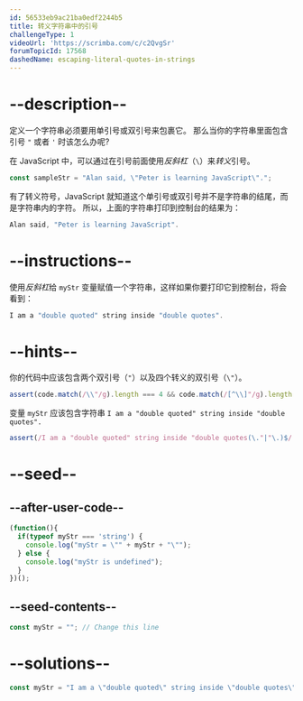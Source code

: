 ```yaml
---
id: 56533eb9ac21ba0edf2244b5
title: 转义字符串中的引号
challengeType: 1
videoUrl: 'https://scrimba.com/c/c2QvgSr'
forumTopicId: 17568
dashedName: escaping-literal-quotes-in-strings
---
```


# --description--

定义一个字符串必须要用单引号或双引号来包裹它。 那么当你的字符串里面包含引号 `"` 或者 `'` 时该怎么办呢?

在 JavaScript 中，可以通过在引号前面使用<dfn>反斜杠</dfn>（`\`）来<dfn>转义</dfn>引号。

```js
const sampleStr = "Alan said, \"Peter is learning JavaScript\".";
```

有了转义符号，JavaScript 就知道这个单引号或双引号并不是字符串的结尾，而是字符串内的字符。 所以，上面的字符串打印到控制台的结果为：

```js
Alan said, "Peter is learning JavaScript".
```

# --instructions--

使用<dfn>反斜杠</dfn>给 `myStr` 变量赋值一个字符串，这样如果你要打印它到控制台，将会看到：

```js
I am a "double quoted" string inside "double quotes".
```

# --hints--

你的代码中应该包含两个双引号（`"`）以及四个转义的双引号（`\"`）。

```js
assert(code.match(/\\"/g).length === 4 && code.match(/[^\\]"/g).length === 2);
```

变量 `myStr` 应该包含字符串 `I am a "double quoted" string inside "double quotes".`

```js
assert(/I am a "double quoted" string inside "double quotes(\."|"\.)$/.test(myStr));
```

# --seed--

## --after-user-code--

```js
(function(){
  if(typeof myStr === 'string') {
    console.log("myStr = \"" + myStr + "\"");
  } else {
    console.log("myStr is undefined");
  }
})();
```

## --seed-contents--

```js
const myStr = ""; // Change this line
```

# --solutions--

```js
const myStr = "I am a \"double quoted\" string inside \"double quotes\".";
```
